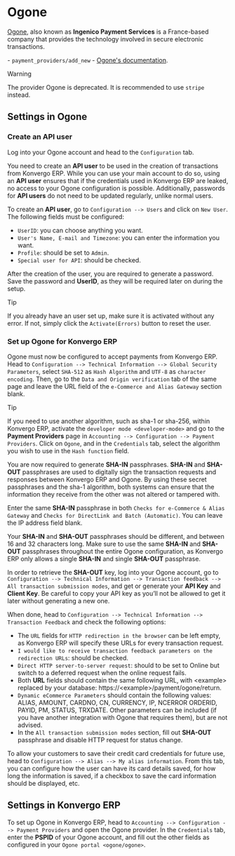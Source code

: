 # Ogone

[Ogone](https://www.ingenico.com/), also known as **Ingenico Payment
Services** is a France-based company that provides the technology
involved in secure electronic transactions.

<div class="seealso">

\- `payment_providers/add_new` - [Ogone's
documentation](https://epayments-support.ingenico.com/get-started/).

</div>

> [!WARNING]
> The provider Ogone is deprecated. It is recommended to use `stripe`
> instead.

## Settings in Ogone

### Create an API user

Log into your Ogone account and head to the `Configuration` tab.

You need to create an **API user** to be used in the creation of
transactions from Konvergo ERP. While you can use your main account to do so,
using an **API user** ensures that if the credentials used in Konvergo ERP are
leaked, no access to your Ogone configuration is possible. Additionally,
passwords for **API users** do not need to be updated regularly, unlike
normal users.

To create an **API user**, go to `Configuration --> Users` and click on
`New User`. The following fields must be configured:

<div id="ogone/ogone">

- `UserID`: you can choose anything you want.
- `User's Name, E-mail and Timezone`: you can enter the information you
  want.
- `Profile`: should be set to `Admin`.
- `Special user for API`: should be checked.

</div>

After the creation of the user, you are required to generate a password.
Save the password and **UserID**, as they will be required later on
during the setup.

> [!TIP]
> If you already have an user set up, make sure it is activated without
> any error. If not, simply click the `Activate(Errors)` button to reset
> the user.

### Set up Ogone for Konvergo ERP

Ogone must now be configured to accept payments from Konvergo ERP. Head to
`Configuration -->
Technical Information --> Global Security Parameters`, select `SHA-512`
as `Hash Algorithm` and `UTF-8` as `character encoding`. Then, go to the
`Data and Origin verification` tab of the same page and leave the URL
field of the `e-Commerce and Alias Gateway` section blank.

> [!TIP]
> If you need to use another algorithm, such as
> <span class="title-ref">sha-1</span> or
> <span class="title-ref">sha-256</span>, within Konvergo ERP, activate the
> `developer mode <developer-mode>` and go to the **Payment Providers**
> page in `Accounting --> Configuration --> Payment Providers`. Click on
> `Ogone`, and in the `Credentials` tab, select the algorithm you wish
> to use in the `Hash function` field.

You are now required to generate **SHA-IN** passphrases. **SHA-IN** and
**SHA-OUT** passphrases are used to digitally sign the transaction
requests and responses between Konvergo ERP and Ogone. By using these secret
passphrases and the <span class="title-ref">sha-1</span> algorithm, both
systems can ensure that the information they receive from the other was
not altered or tampered with.

Enter the same **SHA-IN** passphrase in both
`Checks for e-Commerce & Alias Gateway` and
`Checks for DirectLink and Batch (Automatic)`. You can leave the IP
address field blank.

Your **SHA-IN** and **SHA-OUT** passphrases should be different, and
between 16 and 32 characters long. Make sure to use the same **SHA-IN**
and **SHA-OUT** passphrases throughout the entire Ogone configuration,
as Konvergo ERP only allows a single **SHA-IN** and single **SHA-OUT**
passphrase.

In order to retrieve the **SHA-OUT** key, log into your Ogone account,
go to
`Configuration --> Technical Information --> Transaction feedback --> All
transaction submission modes`, and get or generate your **API Key** and
**Client Key**. Be careful to copy your API key as you’ll not be allowed
to get it later without generating a new one.

When done, head to
`Configuration --> Technical Information --> Transaction Feedback` and
check the following options:

- The `URL` fields for `HTTP redirection in the browser` can be left
  empty, as Konvergo ERP will specify these URLs for every transaction request.
- `I would like to receive transaction feedback parameters on the redirection URLs`:
  should be checked.
- `Direct HTTP server-to-server request`: should to be set to
  <span class="title-ref">Online but switch to a deferred request when
  the online request fails</span>.
- Both **URL** fields should contain the same following URL, with
  <span class="title-ref">\<example\></span> replaced by your database:
  <span class="title-ref">https://\<example\>/payment/ogone/return</span>.
- `Dynamic eCommerce Parameters` should contain the following values:
  <span class="title-ref">ALIAS</span>,
  <span class="title-ref">AMOUNT</span>,
  <span class="title-ref">CARDNO</span>,
  <span class="title-ref">CN</span>,
  <span class="title-ref">CURRENCY</span>,
  <span class="title-ref">IP</span>,
  <span class="title-ref">NCERROR</span>
  <span class="title-ref">ORDERID</span>,
  <span class="title-ref">PAYID</span>,
  <span class="title-ref">PM</span>,
  <span class="title-ref">STATUS</span>,
  <span class="title-ref">TRXDATE</span>. Other parameters can be
  included (if you have another integration with Ogone that requires
  them), but are not advised.
- In the `All transaction submission modes` section, fill out
  **SHA-OUT** passphrase and disable <span class="title-ref">HTTP
  request for status change</span>.

To allow your customers to save their credit card credentials for future
use, head to `Configuration --> Alias --> My alias information`. From
this tab, you can configure how the user can have its card details
saved, for how long the information is saved, if a checkbox to save the
card information should be displayed, etc.

## Settings in Konvergo ERP

To set up Ogone in Konvergo ERP, head to
`Accounting --> Configuration --> Payment Providers` and open the Ogone
provider. In the `Credentials` tab, enter the **PSPID** of your Ogone
account, and fill out the other fields as configured in your
`Ogone portal <ogone/ogone>`.
